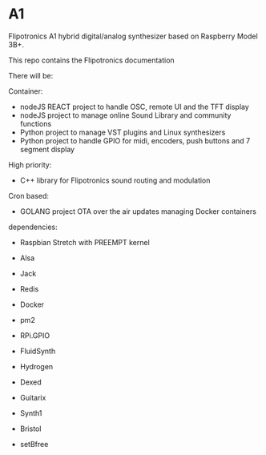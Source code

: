 # A1
Flipotronics A1 hybrid digital/analog synthesizer based on Raspberry Model 3B+.

This repo contains the Flipotronics documentation

There will be:

 Container:
- nodeJS REACT project to handle OSC, remote UI and the TFT display
- nodeJS project to manage online Sound Library and community functions
- Python project to manage VST plugins and Linux synthesizers
- Python project to handle GPIO for midi, encoders, push buttons and 7 segment display

High priority:
- C++ library for Flipotronics sound routing and modulation

Cron based:
- GOLANG project OTA over the air updates managing Docker containers


dependencies:

- Raspbian Stretch with PREEMPT kernel
- Alsa
- Jack
- Redis
- Docker
- pm2
- RPi.GPIO

- FluidSynth
- Hydrogen
- Dexed
- Guitarix
- Synth1
- Bristol
- setBfree
